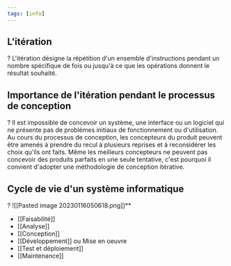 ```yaml
---
tags: [info]
---
```


## L'itération
?
L'itération désigne la répétition d'un ensemble d'instructions pendant un nombre spécifique de fois ou jusqu'à ce que les opérations donnent le résultat souhaité.

## Importance de l'itération pendant le processus de conception
?
Il est impossible de concevoir un système, une interface ou un logiciel qui ne présente pas de problèmes initiaux de fonctionnement ou d'utilisation. Au cours du processus de conception, les concepteurs du produit peuvent être
amenés à prendre du recul à plusieurs reprises et à reconsidérer les choix qu'ils ont faits.
Même les meilleurs concepteurs ne peuvent pas concevoir des produits parfaits en une seule tentative, c'est pourquoi il convient d'adopter une méthodologie de conception itérative.

## Cycle de vie d'un système informatique

?
![[Pasted image 20230116050618.png]]**
- [[Faisabilité]]
- [[Analyse]]
- [[Conception]]
- [[Développement]] ou Mise en oeuvre
- [[Test et déploiement]]
- [[Maintenance]]